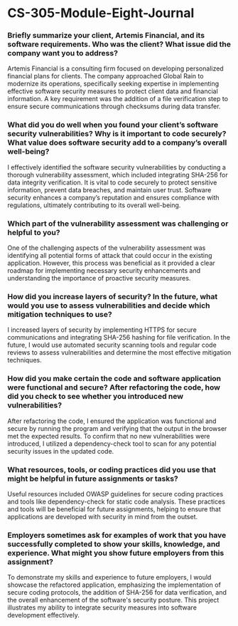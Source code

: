 # CS-305-Module-Eight-Journal

### Briefly summarize your client, Artemis Financial, and its software requirements. Who was the client? What issue did the company want you to address?
Artemis Financial is a consulting firm focused on developing personalized financial plans for clients. The company approached Global Rain
to modernize its operations, specifically seeking expertise in implementing effective software security measures to protect client data and financial information. A key requirement was the addition
of a file verification step to ensure secure communications through checksums during data transfer.

### What did you do well when you found your client’s software security vulnerabilities? Why is it important to code securely? What value does software security add to a company’s overall well-being?
I effectively identified the software security vulnerabilities by conducting a thorough vulnerability assessment, which included integrating SHA-256 for data integrity verification. It is vital to
code securely to protect sensitive information, prevent data breaches, and maintain user trust. Software security enhances a company’s reputation and ensures compliance with regulations, ultimately
contributing to its overall well-being.

### Which part of the vulnerability assessment was challenging or helpful to you?
One of the challenging aspects of the vulnerability assessment was identifying all potential forms of attack that could occur in the existing application. However, this process was beneficial as it provided a clear
roadmap for implementing necessary security enhancements and understanding the importance of proactive security measures.

### How did you increase layers of security? In the future, what would you use to assess vulnerabilities and decide which mitigation techniques to use?
I increased layers of security by implementing HTTPS for secure communications and integrating SHA-256 hashing for file verification. In the future, I would use automated security scanning tools
and regular code reviews to assess vulnerabilities and determine the most effective mitigation techniques.

### How did you make certain the code and software application were functional and secure? After refactoring the code, how did you check to see whether you introduced new vulnerabilities?
After refactoring the code, I ensured the application was functional and secure by running the program and verifying that the output in the browser met the expected results. To confirm that no new vulnerabilities were
introduced, I utilized a dependency-check tool to scan for any potential security issues in the updated code.

### What resources, tools, or coding practices did you use that might be helpful in future assignments or tasks?
Useful resources included OWASP guidelines for secure coding practices and tools like dependency-check for static code analysis. These practices and tools will be beneficial for future assignments,
helping to ensure that applications are developed with security in mind from the outset.

### Employers sometimes ask for examples of work that you have successfully completed to show your skills, knowledge, and experience. What might you show future employers from this assignment?
To demonstrate my skills and experience to future employers, I would showcase the refactored application, emphasizing the implementation of secure coding protocols, the addition of SHA-256 for data verification,
and the overall enhancement of the software's security posture. This project illustrates my ability to integrate security measures into software development effectively.

